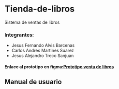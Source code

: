 # Tienda-de-libros
Sistema de ventas de libros

### Integrantes:
- Jesus Fernando Alvis Barcenas
- Carlos Andres Martines Suarez
- Jesus Alejandro Treco Sanjuan

#### Enlace al prototipo en figma:[Prototipo venta de libros](https://www.figma.com/design/1hgcunu93AFJ6x4CriRn05/Untitled?node-id=0-1&t=Q854C4d1PLNmQXVg-0)


## Manual de usuario
